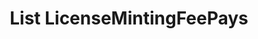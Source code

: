 ---
title: List LicenseMintingFeePays
excerpt: Retrieve a paginated, filtered list of LicenseMintingFeePaids
api:
  file: jacobswagger.json
  operationId: post_api-v2-licenses-mintingfees
hidden: false
---